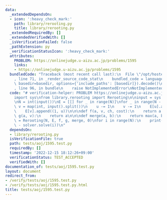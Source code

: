 ```yaml
---
data:
  _extendedDependsOn:
  - icon: ':heavy_check_mark:'
    path: library/rerooting.py
    title: library/rerooting.py
  _extendedRequiredBy: []
  _extendedVerifiedWith: []
  _isVerificationFailed: false
  _pathExtension: py
  _verificationStatusIcon: ':heavy_check_mark:'
  attributes:
    PROBLEM: https://onlinejudge.u-aizu.ac.jp/problems/1595
    links:
    - https://onlinejudge.u-aizu.ac.jp/problems/1595
  bundledCode: "Traceback (most recent call last):\n  File \"/opt/hostedtoolcache/PyPy/3.7.13/x64/site-packages/onlinejudge_verify/documentation/build.py\"\
    , line 71, in _render_source_code_stat\n    bundled_code = language.bundle(stat.path,\
    \ basedir=basedir, options={'include_paths': [basedir]}).decode()\n  File \"/opt/hostedtoolcache/PyPy/3.7.13/x64/site-packages/onlinejudge_verify/languages/python.py\"\
    , line 96, in bundle\n    raise NotImplementedError\nNotImplementedError\n"
  code: "# verification-helper: PROBLEM https://onlinejudge.u-aizu.ac.jp/problems/1595\n\
    import sys\nfrom library.rerooting import Rerooting\n\ninput = sys.stdin.readline\n\
    \nN = int(input())\nE = [[] for _ in range(N)]\nfor _ in range(N - 1):\n    u,\
    \ v = map(int, input().split())\n    u -= 1\n    v -= 1\n    E[u].append((1, v))\n\
    \    E[v].append((1, u))\n\n\ndef f(a, v, ch, cost):\n    return a + 1\n\n\ndef\
    \ g(a, v):\n    return a\n\n\ndef merge(a, b):\n    return max(a, b)\n\n\nsolver\
    \ = Rerooting(N, E, f, g, merge, 0)\nfor i in range(N):\n    print(2 * (N - 1)\
    \ - solver.solve(i))\n"
  dependsOn:
  - library/rerooting.py
  isVerificationFile: true
  path: tests/aoj/1595.test.py
  requiredBy: []
  timestamp: '2022-12-15 18:12:26+09:00'
  verificationStatus: TEST_ACCEPTED
  verifiedWith: []
documentation_of: tests/aoj/1595.test.py
layout: document
redirect_from:
- /verify/tests/aoj/1595.test.py
- /verify/tests/aoj/1595.test.py.html
title: tests/aoj/1595.test.py
---
```

